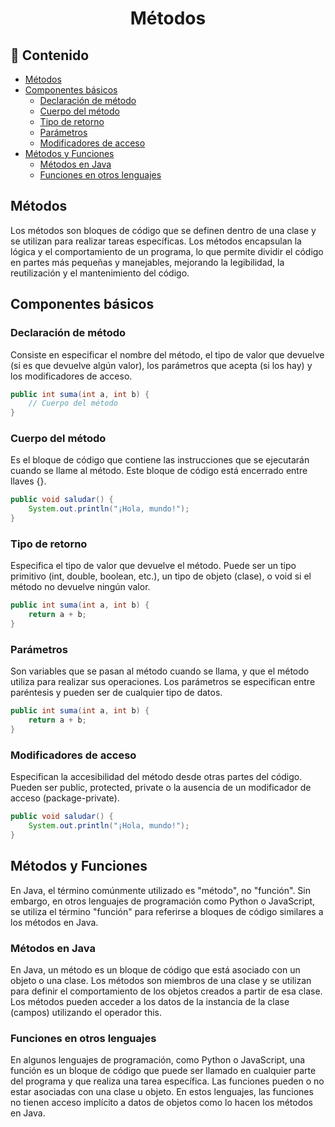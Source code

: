 <h1 align="center">Métodos</h1>

<h2>📑 Contenido</h2>

- [Métodos](#métodos)
- [Componentes básicos](#componentes-básicos)
  - [Declaración de método](#declaración-de-método)
  - [Cuerpo del método](#cuerpo-del-método)
  - [Tipo de retorno](#tipo-de-retorno)
  - [Parámetros](#parámetros)
  - [Modificadores de acceso](#modificadores-de-acceso)
- [Métodos y Funciones](#métodos-y-funciones)
  - [Métodos en Java](#métodos-en-java)
  - [Funciones en otros lenguajes](#funciones-en-otros-lenguajes)

## Métodos

Los métodos son bloques de código que se definen dentro de una clase y se utilizan para realizar tareas específicas. Los métodos encapsulan la lógica y el comportamiento de un programa, lo que permite dividir el código en partes más pequeñas y manejables, mejorando la legibilidad, la reutilización y el mantenimiento del código.

## Componentes básicos

### Declaración de método

Consiste en especificar el nombre del método, el tipo de valor que devuelve (si es que devuelve algún valor), los parámetros que acepta (si los hay) y los modificadores de acceso.

```java
public int suma(int a, int b) {
    // Cuerpo del método
}
```

### Cuerpo del método

Es el bloque de código que contiene las instrucciones que se ejecutarán cuando se llame al método. Este bloque de código está encerrado entre llaves {}.

```java
public void saludar() {
    System.out.println("¡Hola, mundo!");
}
```

### Tipo de retorno

Especifica el tipo de valor que devuelve el método. Puede ser un tipo primitivo (int, double, boolean, etc.), un tipo de objeto (clase), o void si el método no devuelve ningún valor.

```java
public int suma(int a, int b) {
    return a + b;
}
```

### Parámetros

Son variables que se pasan al método cuando se llama, y que el método utiliza para realizar sus operaciones. Los parámetros se especifican entre paréntesis y pueden ser de cualquier tipo de datos.

```java
public int suma(int a, int b) {
    return a + b;
}
```

### Modificadores de acceso

Especifican la accesibilidad del método desde otras partes del código. Pueden ser public, protected, private o la ausencia de un modificador de acceso (package-private).

```java
public void saludar() {
    System.out.println("¡Hola, mundo!");
}
```

## Métodos y Funciones

En Java, el término comúnmente utilizado es "método", no "función". Sin embargo, en otros lenguajes de programación como Python o JavaScript, se utiliza el término "función" para referirse a bloques de código similares a los métodos en Java.

### Métodos en Java

En Java, un método es un bloque de código que está asociado con un objeto o una clase. Los métodos son miembros de una clase y se utilizan para definir el comportamiento de los objetos creados a partir de esa clase. Los métodos pueden acceder a los datos de la instancia de la clase (campos) utilizando el operador this.

### Funciones en otros lenguajes

En algunos lenguajes de programación, como Python o JavaScript, una función es un bloque de código que puede ser llamado en cualquier parte del programa y que realiza una tarea específica. Las funciones pueden o no estar asociadas con una clase u objeto. En estos lenguajes, las funciones no tienen acceso implícito a datos de objetos como lo hacen los métodos en Java.
